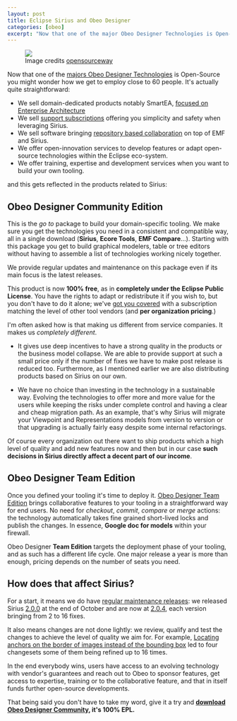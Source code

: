 ```yaml
---
layout: post
title: Eclipse Sirius and Obeo Designer
categories: [obeo]
excerpt: "Now that one of the major Obeo Designer Technologies is Open-Source you might wonder how we get to employ close to 60 people. [..]"
---
```


<figure>
    <img src="/images/open.png">
   <figcaption> Image credits <a href="https://www.flickr.com/photos/opensourceway/">opensourceway</a></figcaption>
</figure>

Now that one of the [majors Obeo Designer Technologies](https://www.eclipse.dev/sirius/) is Open-Source you might wonder how we get to employ close to 60 people. It's actually quite straightforward:

* We sell domain-dedicated products notably SmartEA, [focused on Enterprise Architecture](https://www.obeosmartea.com/)
* We sell [support subscriptions](https://www.obeodesigner.com/support) offering you simplicity and safety when leveraging Sirius.
* We sell software bringing [repository based collaboration](https://www.obeodesigner.com/collaborative-features) on top of EMF and Sirius.
* We offer open-innovation services to develop features or adapt open-source technologies within the Eclipse eco-system.
* We offer training, expertise and development services when you want to build your own tooling.

and this gets reflected in the products related to Sirius:

## Obeo Designer Community Edition

This is the *go to* package to build your domain-specific tooling. We make sure you get the technologies you need in a consistent and compatible way, all in a single download (**Sirius**, **Ecore Tools**, **EMF Compare**...).
Starting with this package you get to build graphical modelers, table or tree editors without having to assemble a list of technologies working nicely together.

We provide regular updates and maintenance on this package even if its main focus is the latest releases.

This product is now **100% free**, as in **completely under the Eclipse Public License**. You have the rights to adapt or redistribute it if you wish to, but you don't have to 
do it alone; we've [got you covered](https://www.obeodesigner.com/buy) with a subscription matching the level of other tool vendors (and **per organization pricing**.)

I'm often asked how is that making us different from service companies. It makes us *completely different*. 

* It gives use deep incentives to have a strong quality in the products or the business model collapse. We are able to provide support at such a small price only if the number of fixes we have to make post release is reduced too. Furthermore, as I mentioned earlier we are also distributing products based on Sirius on our own.

* We have no choice than investing in the technology in a sustainable way. Evolving the technologies to offer more and more value for the users while keeping the risks under complete control and having a clear and cheap migration path.
As an example, that's why Sirius will migrate your Viewpoint and Representations models from version to version or that upgrading is actually fairly easy despite some internal refactorings.


Of course every organization out there want to ship products which a high level of quality and add new features now and then but in our case **such decisions in Sirius directly affect a decent part of our income**.

## Obeo Designer Team Edition

Once you defined your tooling it's time to deploy it. [Obeo Designer Team Edition](https://www.obeodesigner.com/collaborative-features) brings collaborative features to your tooling in a straightforward way for end users. 
No need for *checkout*, *commit*, *compare* or *merge* actions: the technology automatically takes fine grained short-lived locks and publish the changes. In essence, **Google doc for models** within your firewall.

Obeo Designer **Team Edition** targets the deployment phase of your tooling, and as such has a different life cycle. One major release a year is more than enough, pricing depends on the number of seats you need.

## How does that affect Sirius?

For a start, it means we do have [regular maintenance releases](https://projects.eclipse.org/projects/modeling.sirius/governance): we released Sirius [2.0.0](https://projects.eclipse.org/projects/modeling.sirius/releases/2.0.0) 
at the end of October and are now at [2.0.4](https://projects.eclipse.org/projects/modeling.sirius/releases/2.0.4/bugs), each version bringing from 2 to 16 fixes.

It also means changes are not done lightly: we review, qualify and test the changes to achieve the level of quality we aim for.
For example, [Locating anchors on the border of images instead of the bounding box](https://bugs.eclipse.org/bugs/show_bug.cgi?id=452294) led to four changesets some of them being refined up to 16 times.

In the end everybody wins, users have access to an evolving technology with vendor's guarantees and reach out to Obeo to sponsor features, get access to expertise, training or to the collaborative feature, and that in itself funds further open-source developments.

That being said you don't have to take my word, give it a try and **[download Obeo Designer Community](https://www.obeodesigner.com/download), it's 100% EPL.**
